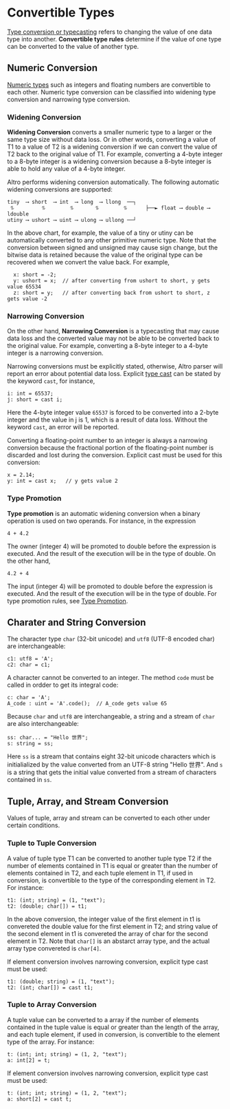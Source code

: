 # Convertible Types

[Type conversion or typecasting](https://en.wikibooks.org/wiki/Computer_Programming/Type_conversion) refers to changing the value of one data type into another. **Convertible type rules** determine if the value of one type can be converted to the value of another type.

## Numeric Conversion

[Numeric types](TypeNumeric.md) such as integers and floating numbers are convertible to each other. Numeric type conversion can be classified into widening type conversion and narrowing type conversion.

### Widening Conversion

**Widening Conversion** converts a smaller numeric type to a larger or the same type size without data loss. Or in other words, converting a value of T1 to a value of T2 is a widening conversion if we can convert the value of T2 back to the original value of T1. For example, converting a 4-byte integer to a 8-byte integer is a widening conversion because a 8-byte integer is able to hold any value of a 4-byte integer.

Altro performs widening conversion automatically. The following automatic widening conversions are supported:
```
tiny  ⟶ short  ⟶ int  ⟶ long  ⟶ llong  ──┐
 ⥮         ⥮        ⥮       ⥮        ⥮      ├──► float ⟶ double ⟶ ldouble
utiny ⟶ ushort ⟶ uint ⟶ ulong ⟶ ullong ──┘
```
In the above chart, for example, the value of a tiny or utiny can be automatically converted to any other primitive numeric type. Note that the conversion between signed and unsigned may cause sign change, but the bitwise data is retained because the value of the original type can be recovered when we convert the value back. For example,
```altro
  x: short = -2;
  y: ushort = x;  // after converting from ushort to short, y gets value 65534
  z: short = y;   // after converting back from ushort to short, z gets value -2
```

### Narrowing Conversion

On the other hand, **Narrowing Conversion** is a typecasting that may cause data loss and the converted value may not be able to be converted back to the original value. For example, converting a 8-byte integer to a 4-byte integer is a narrowing conversion.
 
Narrowing conversions must be explicitly stated, otherwise, Altro parser will report an error about potential data loss. Explicit [type cast](TypeCast.md) can be stated by the keyword `cast`, for instance,
```altro
i: int = 65537;
j: short = cast i;
```
Here the 4-byte integer value `65537` is forced to be converted into a 2-byte integer and the value in j is 1, which is a result of data loss. Without the keyword `cast`, an error will be reported.

Converting a floating-point number to an integer is always a narrowing conversion because the fractional portion of the floating-point number is discarded and lost during the conversion. Explicit cast must be used for this conversion:
```altro
x = 2.14;
y: int = cast x;   // y gets value 2
```

### Type Promotion

**Type promotion** is an automatic widening conversion when a binary operation is used on two operands. For instance, in the expression
```altro
4 + 4.2
```
The owner (integer 4) will be promoted to double before the expression is executed. And the result of the execution will be in the type of double. On the other hand,
```altro
4.2 + 4
```
The input (integer 4) will be promoted to double before the expression is executed. And the result of the execution will be in the type of double. For type promotion rules, see [Type Promotion](TypePromotion.md).

## Charater and String Conversion

The character type `char` (32-bit unicode) and `utf8` (UTF-8 encoded char) are interchangeable:
```altro
c1: utf8 = 'A';
c2: char = c1;
```
A character cannot be converted to an integer. The method `code` must be called in ordder to get its integral code:
```altro
c: char = 'A';
A_code : uint = 'A'.code();  // A_code gets value 65
```
Because `char` and `utf8` are interchangeable, a string and a stream of `char` are also interchangeable:
```altro
ss: char... = "Hello 世界";
s: string = ss;
```
Here `ss` is a stream that contains eight 32-bit unicode characters which is initialialized by the value converted from an UTF-8 string "Hello 世界". And `s` is a string that gets the initial value converted from a stream of characters contained in `ss`.

## Tuple, Array, and Stream Conversion

Values of tuple, array and stream can be converted to each other under certain conditions.

### Tuple to Tuple Conversion

A value of tuple type T1 can be converted to another tuple type T2 if the number of elements contained in T1 is equal or greater than the number of elements contained in T2, and each tuple element in T1, if used in conversion,  is convertible to the type of the corresponding element in T2. For instance:
```altro
t1: (int; string) = (1, "text");
t2: (double; char[]) = t1;
```
In the above conversion, the integer value of the first element in t1 is convereted the double value for the first element in T2; and string value of the second element in t1 is convereted the array of char for the second element in T2. Note that `char[]` is an abstarct array type, and the actual array type convereted is `char[4]`.

If element conversion involves narrowing conversion, explicit type cast must be used:
```altro
t1: (double; string) = (1, "text");
t2: (int; char[]) = cast t1;
```
### Tuple to Array Conversion

A tuple value can be converted to a array if the number of elements contained in the tuple value is equal or greater than the length of the array, and each tuple element, if used in conversion,  is convertible to the element type of the array. For instance:
```altro
t: (int; int; string) = (1, 2, "text");
a: int[2] = t;
```
If element conversion involves narrowing conversion, explicit type cast must be used:
```altro
t: (int; int; string) = (1, 2, "text");
a: short[2] = cast t;
```
